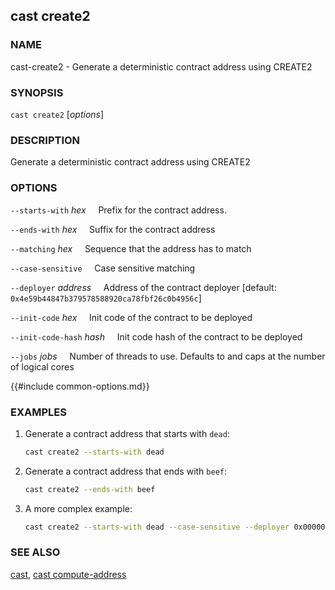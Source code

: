 ## cast create2

### NAME

cast-create2 - Generate a deterministic contract address using CREATE2

### SYNOPSIS

``cast create2`` [*options*]

### DESCRIPTION

Generate a deterministic contract address using CREATE2

### OPTIONS

`--starts-with` *hex*
&nbsp;&nbsp;&nbsp;&nbsp;Prefix for the contract address.

`--ends-with` *hex*
&nbsp;&nbsp;&nbsp;&nbsp;Suffix for the contract address

`--matching` *hex*
&nbsp;&nbsp;&nbsp;&nbsp;Sequence that the address has to match

`--case-sensitive`
&nbsp;&nbsp;&nbsp;&nbsp;Case sensitive matching

`--deployer` *address*
&nbsp;&nbsp;&nbsp;&nbsp;Address of the contract deployer [default: `0x4e59b44847b379578588920ca78fbf26c0b4956c`]

`--init-code` *hex*
&nbsp;&nbsp;&nbsp;&nbsp;Init code of the contract to be deployed

`--init-code-hash` *hash*
&nbsp;&nbsp;&nbsp;&nbsp;Init code hash of the contract to be deployed

`--jobs` *jobs*
&nbsp;&nbsp;&nbsp;&nbsp;Number of threads to use. Defaults to and caps at the number of logical cores

{{#include common-options.md}}

### EXAMPLES

1. Generate a contract address that starts with `dead`:
    ```sh
    cast create2 --starts-with dead
    ```
2. Generate a contract address that ends with `beef`:
    ```sh
    cast create2 --ends-with beef
    ```
3. A more complex example:
    ```sh
    cast create2 --starts-with dead --case-sensitive --deployer 0x0000000000FFe8B47B3e2130213B802212439497 --init-code-hash 0x0c591f26891d6443cf08c5be3584c1e6ae10a4c2f07c5c53218741e9755fb9cd
    ```

### SEE ALSO

[cast](./cast.md), [cast compute-address](./cast-compute-address.md)

